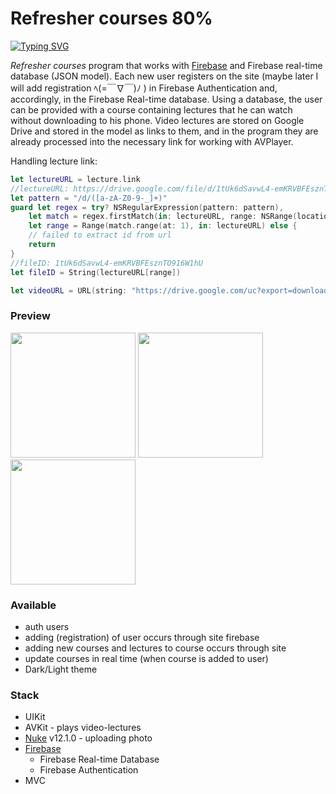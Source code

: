 # Refresher courses 80%

[![Typing SVG](https://readme-typing-svg.demolab.com?font=Alata&pause=1000&color=F7F7F7&background=80FFC400&width=435&lines=Insanity+is+doing+the+same+thing;over+and+over+again;expecting+different+results.;Albert+Einstein)](https://git.io/typing-svg)

*Refresher courses* program that works with [Firebase](https://firebase.google.com/) and Firebase real-time database (JSON model). Each new user registers on the site (maybe later I will add registration ﾍ(=￣∇￣)ﾉ ) in Firebase Authentication and, accordingly, in the Firebase Real-time database. Using a database, the user can be provided with a course containing lectures that he can watch without downloading to his phone. Video lectures are stored on Google Drive and stored in the model as links to them, and in the program they are already processed into the necessary link for working with AVPlayer.

Handling lecture link:
```Swift
let lectureURL = lecture.link
//lectureURL: https://drive.google.com/file/d/1tUk6dSavwL4-emKRVBFEsznTO916W1hU/view?usp=share_link
let pattern = "/d/([a-zA-Z0-9-_]+)"
guard let regex = try? NSRegularExpression(pattern: pattern),
    let match = regex.firstMatch(in: lectureURL, range: NSRange(location: 0, length: lectureURL.utf16.count)),
    let range = Range(match.range(at: 1), in: lectureURL) else {
    // failed to extract id from url
    return
}
//fileID: 1tUk6dSavwL4-emKRVBFEsznTO916W1hU
let fileID = String(lectureURL[range])

let videoURL = URL(string: "https://drive.google.com/uc?export=download&id=\(fileID)")
```

### Preview
<p>
  <img src="https://user-images.githubusercontent.com/91137341/233851587-45e4bbbd-cef1-4015-8723-8197b9d3c59d.jpg" width="200">
  <img src="https://user-images.githubusercontent.com/91137341/233852059-297c25d4-a033-497d-81ef-d82f23200cfe.jpg" width="200">
  <img src="https://user-images.githubusercontent.com/91137341/233852246-344714e9-aaff-4cce-9c5b-6b11207efb2e.jpg" width="200">
</p>

### Available

+ auth users
+ adding (registration) of user occurs through site firebase
+ adding new courses and lectures to course occurs through site
+ update courses in real time (when course is added to user)
+ Dark/Light theme

### Stack

+ UIKit
+ AVKit - plays video-lectures
+ [Nuke](https://github.com/kean/Nuke) v12.1.0 - uploading photo
+ [Firebase](https://firebase.google.com/)
  + Firebase Real-time Database
  + Firebase Authentication 
+ MVC
